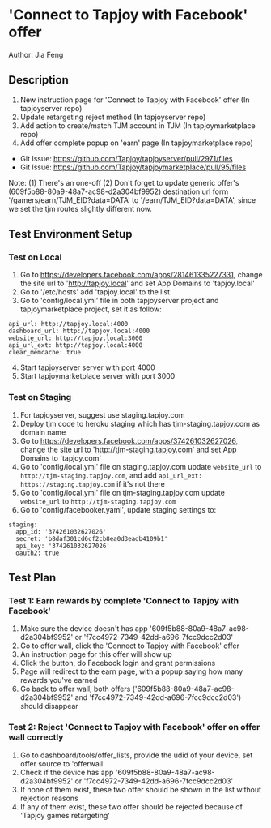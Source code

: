 # 'Connect to Tapjoy with Facebook' offer

Author: Jia Feng

## Description
1. New instruction page for 'Connect to Tapjoy with Facebook' offer (In tapjoyserver repo)
2. Update retargeting reject method (In tapjoyserver repo)
3. Add action to create/match TJM account in TJM (In tapjoymarketplace repo)
4. Add offer complete popup on 'earn' page (In tapjoymarketplace repo)

* Git Issue: https://github.com/Tapjoy/tapjoyserver/pull/2971/files
* Git Issue: https://github.com/Tapjoy/tapjoymarketplace/pull/95/files

Note:
(1) There's an one-off
(2) Don't forget to update generic offer's (609f5b88-80a9-48a7-ac98-d2a304bf9952) destination url form '/gamers/earn/TJM_EID?data=DATA' to '/earn/TJM_EID?data=DATA', since we set the tjm routes slightly different now.

## Test Environment Setup
### Test on Local
1. Go to https://developers.facebook.com/apps/281461335227331, change the site url to 'http://tapjoy.local' and set App Domains to 'tapjoy.local'
2. Go to '/etc/hosts' add 'tapjoy.local' to the list
3. Go to 'config/local.yml' file in both tapjoyserver project and tapjoymarketplace project, set it as follow:
```
api_url: http://tapjoy.local:4000
dashboard_url: http://tapjoy.local:4000
website_url: http://tapjoy.local:3000
api_url_ext: http://tapjoy.local:4000
clear_memcache: true
```
4. Start tapjoyserver server with port 4000
5. Start tapjoymarketplace server with port 3000

### Test on Staging
1. For tapjoyserver, suggest use staging.tapjoy.com
2. Deploy tjm code to heroku staging which has tjm-staging.tapjoy.com as domain name
1. Go to https://developers.facebook.com/apps/374261032627026, change the site url to 'http://tjm-staging.tapjoy.com' and set App Domains to 'tapjoy.com'
3. Go to 'config/local.yml' file on staging.tapjoy.com update ```website_url``` to ```http://tjm-staging.tapjoy.com```, and add ```api_url_ext: https://staging.tapjoy.com``` if it's not there
4. Go to 'config/local.yml' file on tjm-staging.tapjoy.com update ```website_url``` to ```http://tjm-staging.tapjoy.com```
5. Go to 'config/facebooker.yaml', update staging settings to:
```
staging:
  app_id: '374261032627026'
  secret: 'b8daf301cd6cf2cb8ea0d3eadb4109b1'
  api_key: '374261032627026'
  oauth2: true
```

## Test Plan

### Test 1: Earn rewards by complete 'Connect to Tapjoy with Facebook'
1. Make sure the device doesn't has app '609f5b88-80a9-48a7-ac98-d2a304bf9952' or 'f7cc4972-7349-42dd-a696-7fcc9dcc2d03'
2. Go to offer wall, click the 'Connect to Tapjoy with Facebook' offer
2. An instruction page for this offer will show up
3. Click the button, do Facebook login and grant permissions
4. Page will redirect to the earn page, with a popup saying how many rewards you've earned
5. Go back to offer wall, both offers ('609f5b88-80a9-48a7-ac98-d2a304bf9952' and 'f7cc4972-7349-42dd-a696-7fcc9dcc2d03') should disappear

### Test 2: Reject 'Connect to Tapjoy with Facebook' offer on offer wall correctly
1. Go to dashboard/tools/offer_lists, provide the udid of your device, set offer source to 'offerwall'
2. Check if the device has app '609f5b88-80a9-48a7-ac98-d2a304bf9952' or 'f7cc4972-7349-42dd-a696-7fcc9dcc2d03'
3. If none of them exist, these two offer should be shown in the list without rejection reasons
4. If any of them exist, these two offer should be rejected because of 'Tapjoy games retargeting'
